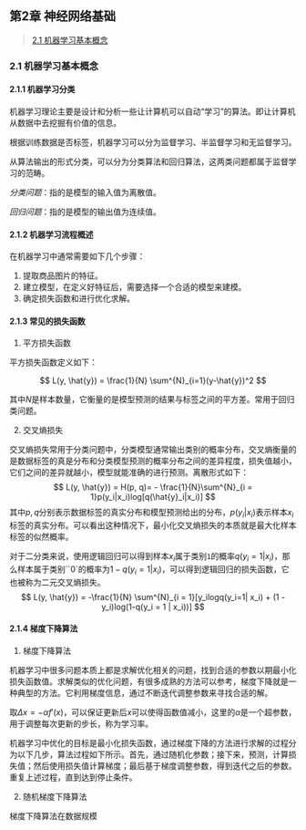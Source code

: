 ## 第2章 神经网络基础

> [2.1 机器学习基本概念](#2.1)

<h3 id = "2.1">
2.1 机器学习基本概念
</h3>

#### 2.1.1 机器学习分类

机器学习理论主要是设计和分析一些让计算机可以自动“学习”的算法。即让计算机从数据中去挖掘有价值的信息。

根据训练数据是否标签，机器学习可以分为监督学习、半监督学习和无监督学习。

从算法输出的形式分类，可以分为分类算法和回归算法，这两类问题都属于监督学习的范畴。

*分类问题*：指的是模型的输入值为离散值。

*回归问题*：指的是模型的输出值为连续值。

#### 2.1.2 机器学习流程概述

在机器学习中通常需要如下几个步骤：

1. 提取商品图片的特征。
2. 建立模型，在定义好特征后，需要选择一个合适的模型来建模。
3. 确定损失函数和进行优化求解。

#### 2.1.3 常见的损失函数

1. 平方损失函数

平方损失函数定义如下：

$$
L(y, \hat{y}) = \frac{1}{N} \sum^{N}_{i=1}(y-\hat{y})^2
$$

其中$N$是样本数量，它衡量的是模型预测的结果与标签之间的平方差。常用于回归类问题。

2. 交叉熵损失

交叉熵损失常用于分类问题中，分类模型通常输出类别的概率分布，交叉熵衡量的是数据标签的真是分布和分类模型预测的概率分布之间的差异程度，损失值越小，它们之间的差异就越小，模型就能准确的进行预测。离散形式如下：
$$
L(y, \hat{y}) = H(p, q)= - \frac{1}{N}\sum^{N}_{i = 1}p(y_i|x_i)log[q(\hat{y}_i|x_i)]
$$
其中$p,q$分别表示数据标签的真实分布和模型预测给出的分布，$p(y_i|x_i)$表示样本$x_i$标签的真实分布。可以看出这种情况下，最小化交叉熵损失的本质就是最大化样本标签的似然概率。

对于二分类来说，使用逻辑回归可以得到样本$x_i$属于类别`1`的概率$q(y_i=1|x_i)$，那么样本属于类别``0`的概率为$1-q(y_i = 1 | x_i)$，可以得到逻辑回归的损失函数，它也被称为二元交叉熵损失。
$$
L(y, \hat{y}) = -\frac{1}{N} \sum^{N}_{i = 1}[y_ilogq(y_i=1| x_i) + (1 - y_i)log(1-q(y_i = 1 | x_i))]
$$

#### 2.1.4 梯度下降算法

1. 梯度下降算法

机器学习中很多问题本质上都是求解优化相关的问题，找到合适的参数以期最小化损失函数值。求解类似的优化问题，有很多成熟的方法可以参考，梯度下降就是一种典型的方法。它利用梯度信息，通过不断迭代调整参数来寻找合适的解。

取$\Delta x=-\alpha f'(x)$，可以保证更新后$x$可以使得函数值减小，这里的$\alpha$是一个超参数，用于调整每次更新的步长，称为学习率。

机器学习中优化的目标是最小化损失函数，通过梯度下降的方法进行求解的过程分为以下几步，算法过程如下所示。首先，通过随机化参数；接下来，预测，计算损失值；然后使用损失值计算梯度；最后基于梯度调整参数，得到迭代之后的参数。重复上述过程，直到达到停止条件。

2. 随机梯度下降算法

梯度下降算法在数据规模
